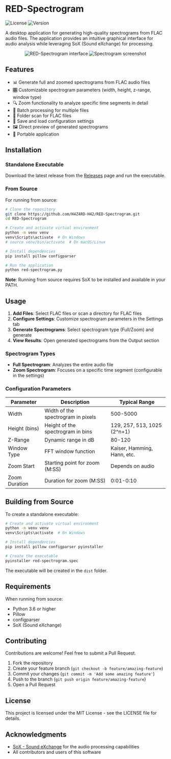 # RED-Spectrogram

![License](https://img.shields.io/badge/license-MIT-blue.svg)
![Version](https://img.shields.io/badge/version-2.0-green.svg)

A desktop application for generating high-quality spectrograms from FLAC audio files. The application provides an intuitive graphical interface for audio analysis while leveraging SoX (Sound eXchange) for processing.

<p align="center">
  <img src="https://github.com/user-attachments/assets/2e73cee1-60e7-417f-942f-d2622e43a861"
  alt="RED-Spectrogram interface" />
  <img src="https://github.com/user-attachments/assets/93f25a32-b9c2-4c8f-b4d1-9e55d42ececd"
  alt="Spectrogram screenshot" />
  
</p>

## Features

- 📊 Generate full and zoomed spectrograms from FLAC audio files
- 🎛️ Customizable spectrogram parameters (width, height, z-range, window type)
- 🔍 Zoom functionality to analyze specific time segments in detail
- 📁 Batch processing for multiple files
- 📂 Folder scan for FLAC files
- 💾 Save and load configuration settings
- 🖼️ Direct preview of generated spectrograms
- 📱 Portable application

## Installation

### Standalone Executable

Download the latest release from the [Releases](https://github.com/H4Z4RD-H42/RED-Spectrogram/releases) page and run the executable.

### From Source

For running from source:

```bash
# Clone the repository
git clone https://github.com/H4Z4RD-H42/RED-Spectrogram.git
cd RED-Spectrogram

# Create and activate virtual environment
python -m venv venv
venv\Scripts\activate  # On Windows
# source venv/bin/activate  # On macOS/Linux

# Install dependencies
pip install pillow configparser

# Run the application
python red-spectrogram.py
```

**Note**: Running from source requires SoX to be installed and available in your PATH.

## Usage

1. **Add Files**: Select FLAC files or scan a directory for FLAC files
2. **Configure Settings**: Customize spectrogram parameters in the Settings tab
3. **Generate Spectrograms**: Select spectrogram type (Full/Zoom) and generate
4. **View Results**: Open generated spectrograms from the Output section

### Spectrogram Types

- **Full Spectrogram**: Analyzes the entire audio file
- **Zoom Spectrogram**: Focuses on a specific time segment (configurable in the settings)

### Configuration Parameters

| Parameter | Description | Typical Range |
|-----------|-------------|---------------|
| Width | Width of the spectrogram in pixels | 500-5000 |
| Height (bins) | Height of the spectrogram in bins | 129, 257, 513, 1025 (2^n+1) |
| Z-Range | Dynamic range in dB | 80-120 |
| Window Type | FFT window function | Kaiser, Hamming, Hann, etc. |
| Zoom Start | Starting point for zoom (M:SS) | Depends on audio |
| Zoom Duration | Duration for zoom (M:SS) | 0:01-0:10 |

## Building from Source

To create a standalone executable:

```bash
# Create and activate virtual environment
python -m venv venv
venv\Scripts\activate  # On Windows

# Install dependencies
pip install pillow configparser pyinstaller

# Create the executable
pyinstaller red-spectrogram.spec
```

The executable will be created in the `dist` folder.

## Requirements

When running from source:

- Python 3.6 or higher
- Pillow
- configparser
- SoX (Sound eXchange)

## Contributing

Contributions are welcome! Feel free to submit a Pull Request.

1. Fork the repository
2. Create your feature branch (`git checkout -b feature/amazing-feature`)
3. Commit your changes (`git commit -m 'Add some amazing feature'`)
4. Push to the branch (`git push origin feature/amazing-feature`)
5. Open a Pull Request

## License

This project is licensed under the MIT License - see the LICENSE file for details.

## Acknowledgments

- [SoX - Sound eXchange](https://sourceforge.net/projects/sox/) for the audio processing capabilities
- All contributors and users of this software

